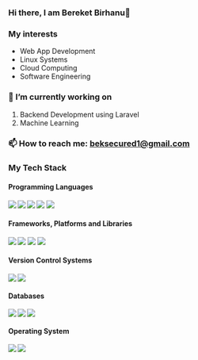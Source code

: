### Hi there, I am Bereket Birhanu👋

### My interests
  - Web App Development
  - Linux Systems
  - Cloud Computing
  - Software Engineering
  
  ### 🔭 I’m currently working on
  1. Backend Development using Laravel
  2. Machine Learning 
  
### 📫 How to reach me: beksecured1@gmail.com


### My Tech Stack

#### Programming Languages
  
<img align="left"  src="https://img.shields.io/badge/python-3670A0?style=for-the-badge&logo=python&logoColor=ffdd54"/>
<img align="left"  src="https://img.shields.io/badge/java-%23ED8B00.svg?style=for-the-badge&logo=java&logoColor=white"/> 
<img align="left"  src="https://img.shields.io/badge/dart-%230175C2.svg?style=for-the-badge&logo=dart&logoColor=white"/>  
<img   src="https://img.shields.io/badge/c++-%2300599C.svg?style=for-the-badge&logo=c%2B%2B&logoColor=white"/>  
<img src= "https://img.shields.io/badge/php-%230175C2.svg?style=for-the-badge&logo=php&logoColor=white"/>

#### Frameworks, Platforms and Libraries

<img align="left"  src="https://img.shields.io/badge/Flutter-%2302569B.svg?style=for-the-badge&logo=Flutter&logoColor=white"/>
<img src="https://img.shields.io/badge/OpenGL-%23FFFFFF.svg?style=for-the-badge&logo=opengl"/>
<img src="https://img.shields.io/badge/laravel-%230175C2.svg?style=for-the-badge&logo=laravel&logoColor=red"/>
<img src="https://img.shields.io/badge/react-%230175C2.svg?style=for-the-badge&logo=react&logoColor=white"/>




 #### Version Control Systems
  

<img align="left"  src="https://img.shields.io/badge/git-%23F05033.svg?style=for-the-badge&logo=git&logoColor=white"/> 
<img  src="https://img.shields.io/badge/github-%23121011.svg?style=for-the-badge&logo=github&logoColor=white"/> 

#### Databases

<img align="left"  src="https://img.shields.io/badge/Firebase-039BE5?style=for-the-badge&logo=Firebase&logoColor=white"/> 
<img align="left"  src="https://img.shields.io/badge/mysql-%2300f.svg?style=for-the-badge&logo=mysql&logoColor=white"/>
<img src="https://img.shields.io/badge/sqlite-%2307405e.svg?style=for-the-badge&logo=sqlite&logoColor=white"/>


#### Operating System

<img align="left"  src="https://img.shields.io/badge/Debian-D70A53?style=for-the-badge&logo=debian&logoColor=white"/>
<img  src="https://img.shields.io/badge/Linux-FCC624?style=for-the-badge&logo=linux&logoColor=black"/>



<!-- 
<img align="left" width="47%" src="https://github-readme-stats.vercel.app/api?username=Bereket6430&show_icons=true&theme=radical"/>
<img align="left" width="47%" src="https://github-readme-stats.vercel.app/api/top-langs/?Bereket6430&layout=compact"/>
-->















